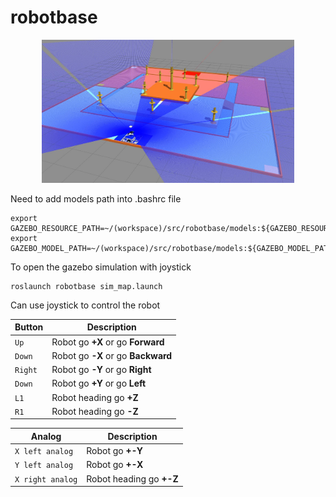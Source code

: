 # robotbase

<p align="center">
  <img src="./docs/gazebo_envi.jpg" width=80% height=80%>
</p>

Need to add models path into .bashrc file
```
export GAZEBO_RESOURCE_PATH=~/(workspace)/src/robotbase/models:${GAZEBO_RESOURCE_PATH}
export GAZEBO_MODEL_PATH=~/(workspace)/src/robotbase/models:${GAZEBO_MODEL_PATH}
```

To open the gazebo simulation with joystick
```
roslaunch robotbase sim_map.launch 
```
Can use joystick to control the robot 

  | Button | Description |
  | --- | --- |
  | `Up` | Robot go **+X** or go **Forward**|
  | `Down` | Robot go **-X** or go **Backward** |
  | `Right` | Robot go **-Y** or go **Right** |
  | `Down` | Robot go **+Y** or go **Left** |
  | `L1` | Robot heading go **+Z** |
  | `R1` | Robot heading go **-Z** |

  | Analog | Description |
  | --- | --- |
  | `X left analog` | Robot go **+-Y** |
  | `Y left analog` | Robot go **+-X** |
  | `X right analog` | Robot heading go **+-Z** |
